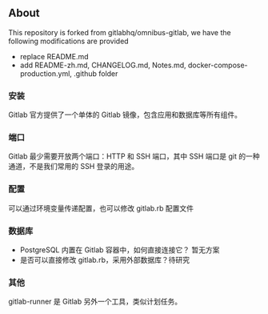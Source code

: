 ## About

This repository is forked from gitlabhq/omnibus-gitlab, we have the following modifications are provided

* replace README.md
* add README-zh.md, CHANGELOG.md, Notes.md, docker-compose-production.yml, .github folder

### 安装

Gitlab 官方提供了一个单体的 Gitlab 镜像，包含应用和数据库等所有组件。

### 端口

Gitlab 最少需要开放两个端口：HTTP 和 SSH 端口，其中 SSH 端口是 git 的一种通道，不是我们常用的 SSH 登录的用途。

### 配置

可以通过环境变量传递配置，也可以修改 gitlab.rb 配置文件

### 数据库

* PostgreSQL 内置在 Gitlab 容器中，如何直接连接它？ 暂无方案  
* 是否可以直接修改 gitlab.rb，采用外部数据库？待研究

### 其他

gitlab-runner 是 Gitlab 另外一个工具，类似计划任务。     